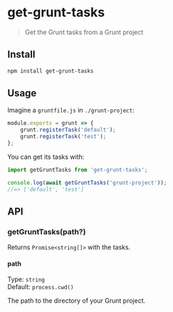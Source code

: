 # get-grunt-tasks

> Get the Grunt tasks from a Grunt project

## Install

```sh
npm install get-grunt-tasks
```

## Usage

Imagine a `gruntfile.js` in `./grunt-project`:

```js
module.exports = grunt => {
	grunt.registerTask('default');
	grunt.registerTask('test');
};
```

You can get its tasks with:

```js
import getGruntTasks from 'get-grunt-tasks';

console.log(await getGruntTasks('grunt-project'));
//=> ['default', 'test']
```

## API

### getGruntTasks(path?)

Returns `Promise<string[]>` with the tasks.

#### path

Type: `string`\
Default: `process.cwd()`

The path to the directory of your Grunt project.
